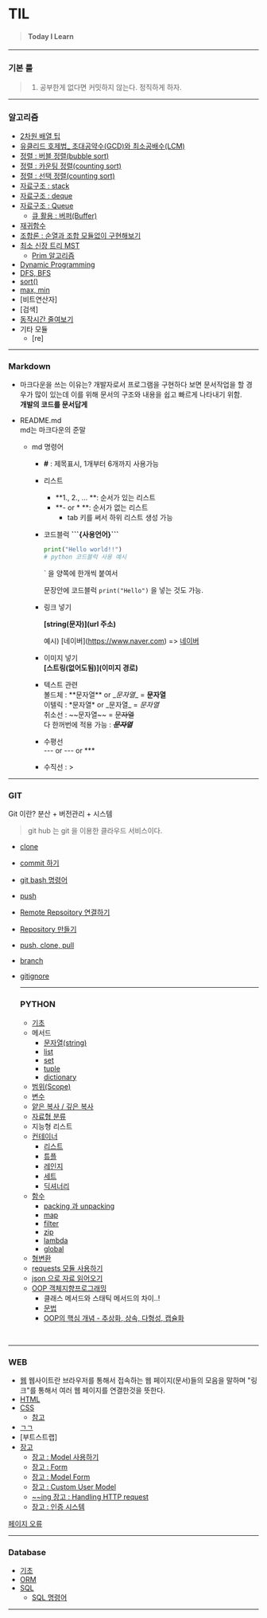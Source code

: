 # TIL

>#### Today I Learn

---
### 기본 룰

> 1. 공부한게 없다면 커밋하지 않는다. 정직하게 하자.

---

### 알고리즘
- [2차원 배열 팁](https://github.com/gobeul/TIL/tree/master/algorithm/two_arr_tip.md)
- [유클리드 호제법_ 초대공약수(GCD)와 최소공배수(LCM)](https://github.com/gobeul/TIL/tree/master/algorithm/euclidean_algorithm.md)
- [정렬 : 버블 정렬(bubble sort)](https://github.com/gobeul/TIL/tree/master/algorithm/bubble_sort.md)
- [정렬 : 카운팅 정렬(counting sort)](https://github.com/gobeul/TIL/tree/master/algorithm/counting_sort.md)
- [정렬 : 선택 정렬(counting sort)](https://github.com/gobeul/TIL/tree/master/algorithm/selection_sort.md)
- [자료구조 : stack](https://github.com/gobeul/TIL/tree/master/algorithm/stack.md)
- [자료구조 : deque](https://github.com/gobeul/TIL/tree/master/algorithm/deque.md)
- [자료구조 : Queue](https://github.com/gobeul/TIL/tree/master/algorithm/queue.md)
  - [큐 활용 : 버퍼(Buffer)](https://github.com/gobeul/TIL/tree/master/algorithm/buffer.md)
- [재귀함수](https://github.com/gobeul/TIL/tree/master/algorithm/recursive_call.md)
- [조합론 : 순열과 조합 모듈없이 구현해보기](https://github.com/gobeul/TIL/tree/master/algorithm/permutation_&_combination.md)
- [최소 신장 트리 MST](https://github.com/gobeul/TIL/tree/master/algorithm/mst.md)
  - [Prim 알고리즘](https://github.com/gobeul/TIL/tree/master/algorithm/prim.md)
- [Dynamic Programming](https://github.com/gobeul/TIL/tree/master/algorithm/dynamic_programming.md)
- [DFS, BFS](https://github.com/gobeul/TIL/tree/master/algorithm/dfs_bfs.md)
- [sort()](https://github.com/gobeul/TIL/tree/master/algorithm/sort.md)
- [max, min](https://github.com/gobeul/TIL/tree/master/algorithm/maxmin.md)
- [비트연산자]
- [검색]
- [동작시간 줄여보기](https://github.com/gobeul/TIL/tree/master/algorithm/operating_time_reduce.md)
- 기타 모듈
  - [re] 

---

### Markdown

- 마크다운을 쓰는 이유는?
  개발자로서 프로그램을 구현하다 보면 문서작업을 할 경우가 많이 있는데 이를 위해 문서의 구조와 내용을 쉽고 빠르게 나타내기 위함.<br>
  **개발의 코드를 문서답게**
  
- README.md<br>
  md는 마크다운의 준말
  
  - md 명령어
    - **#** : 제목표시, 1개부터 6개까지 사용가능
    
    - 리스트
  
      - **1., 2., ... **: 순서가 있는 리스트
      - **- or * **: 순서가 없는 리스트
        - tab 키를 써서 하위 리스트 생성 가능
    
    - 코드블럭
      **\```{사용언어}```**
    
      ```python
      print("Hello world!!")
      # python 코드블럭 사용 예시 
      ```
    
      ` 을 양쪽에 한개씩 붙여서 
    
       문장안에 코드블럭 `print("Hello")` 을 넣는 것도 가능.
    
    - 링크 넣기
      
      **\[string(문자)](url 주소)**
    
      예시)  \[네이버](https://www.naver.com) => [네이버](https://www.naver.com)
      
    - 이미지 넣기<br>
      **\[스트링(없어도됨)](이미지 경로)**
      
    - 텍스트 관련<br>
      볼드체 : \*\*문자열** or \__문자열__ =  **문자열**<br>
      이텔릭 : \*문자열\* or \_문자열\_ = *문자열*<br>
      취소선 : \~~문자열~~ = ~~문자열~~<br>
      다 한꺼번에 적용 가능 : *__~~문자열~~__*
      
    - 수평선<br>
      --- or --- or ***
      
    - 수직선 : >
    

---

### GIT
Git 이란? 분산 + 버전관리 + 시스템<br>
> git hub 는 git 을 이용한 클라우드 서비스이다.

- [clone](https://github.com/gobeul/TIL/tree/master/GIT/clone.md)
- [commit 하기](https://github.com/gobeul/TIL/tree/master/GIT/commit.md)
- [git bash 명령어](https://github.com/gobeul/TIL/tree/master/GIT/git_bash_cmd.md)
- [push](https://github.com/gobeul/TIL/tree/master/GIT/push.md)
- [Remote Repsoitory 연결하기](https://github.com/gobeul/TIL/tree/master/GIT/conect_remote_Repo.md)
- [Repository 만들기](https://github.com/gobeul/TIL/tree/master/GIT/creat_Repo.md)
- [push, clone, pull](https://github.com/gobeul/TIL/tree/master/GIT/git_push_clone_pull.md)
- [branch](https://github.com/gobeul/TIL/tree/master/GIT/branch.md)
- [gitignore](https://github.com/gobeul/TIL/tree/master/GIT/gitignore.md)

  ---
  ### PYTHON
  - [기초](https://github.com/gobeul/TIL/tree/master/Python/basics.md)
  - 메서드
    - [문자열(string)](https://github.com/gobeul/TIL/tree/master/Python/method_string.md)
    - [list](https://github.com/gobeul/TIL/tree/master/Python/method_list.md)
    - [set](https://github.com/gobeul/TIL/tree/master/Python/method_set.md)
    - [tuple](https://github.com/gobeul/TIL/tree/master/Python/method_tuple.md)
    - [dictionary](https://github.com/gobeul/TIL/tree/master/Python/method_dictionary.md)
  - [범위(Scope)](https://github.com/gobeul/TIL/tree/master/Python/Scope.md)
  - [변수](https://github.com/gobeul/TIL/tree/master/Python/variable.md)
  - [얕은 복사 / 깊은 복사](https://github.com/gobeul/TIL/tree/master/Python/python_copy.md)
  - [자료형 분류](https://github.com/gobeul/TIL/tree/master/Python/datatype_classification.md)
  - 지능형 리스트
  - [컨테이너](https://github.com/gobeul/TIL/tree/master/Python/container.md)
    - [리스트](https://github.com/gobeul/TIL/tree/master/Python/container_list.md)
    - [튜플](https://github.com/gobeul/TIL/tree/master/Python/container_tuple.md)
    - [레인지](https://github.com/gobeul/TIL/tree/master/Python/container_range.md)
    - [세트](https://github.com/gobeul/TIL/tree/master/Python/container_set.md)
    - [딕셔너리](https://github.com/gobeul/TIL/tree/master/Python/container_dictionary.md)
  - [함수](https://github.com/gobeul/TIL/tree/master/Python/function.md)
    - [packing 과 unpacking](https://github.com/gobeul/TIL/tree/master/Python/function_packing.md)
    - [map](https://github.com/gobeul/TIL/tree/master/Python/function_map.md)
    - [filter](https://github.com/gobeul/TIL/tree/master/Python/function_filter.md)
    - [zip](https://github.com/gobeul/TIL/tree/master/Python/function_zip.md)
    - [lambda](https://github.com/gobeul/TIL/tree/master/Python/function_lambda.md)
    - [global](https://github.com/gobeul/TIL/tree/master/Python/function_global.md)
  - [형변환](https://github.com/gobeul/TIL/tree/master/Python/typecasting.md)
  - [requests 모듈 사용하기](https://github.com/gobeul/TIL/tree/master/Python/module_requests.md)
  - [json 으로 자료 읽어오기](https://github.com/gobeul/TIL/tree/master/Python/module_json.md)
  - [OOP 객체지향프로그래밍](https://github.com/gobeul/TIL/tree/master/Python/python_oop.md)
    - 클래스 메서드와 스태틱 메서드의 차이..!
    - [문법](https://github.com/gobeul/TIL/tree/master/Python/python_oop_grammar.md)
    - [OOP의 핵심 개념 - 추상화, 상속, 다형성, 캡슐화](https://github.com/gobeul/TIL/tree/master/Python/python_oop_core.md)
  
<br>

---
### WEB
- [웹](https://github.com/gobeul/TIL/tree/master/WEB/web.md)
웹사이트란 브라우저를 통해서 접속하는 웹 페이지(문서)들의 모음을 말하며 "링크"를 통해서 여러 웹 페이지를 연결한것을 뜻한다.
- [HTML](https://github.com/gobeul/TIL/tree/master/WEB/HTML.md)
- [CSS](https://github.com/gobeul/TIL/tree/master/WEB/CSS.md)
  - [참고](https://github.com/gobeul/TIL/tree/master/WEB/CSS_refer.md)
- [ㄱㄱ](https://github.com/gobeul/TIL/tree/master/WEB/ㄱㄱ.md)
- [부트스트랩]
- [장고](https://github.com/gobeul/TIL/tree/master/WEB/django.md)
  - [장고 : Model 사용하기](https://github.com/gobeul/TIL/tree/master/WEB/django_model.md)
  - [장고 : Form](https://github.com/gobeul/TIL/tree/master/WEB/django_form.md)
  - [장고 : Model Form](https://github.com/gobeul/TIL/tree/master/WEB/django_modelform.md)
  - [장고 : Custom User Model](https://github.com/gobeul/TIL/tree/master/WEB/django_custom_user_model.md)
  - [~~ing 장고 : Handling HTTP request](https://github.com/gobeul/TIL/tree/master/WEB/django_handling_http_req.md)
  - [장고 : 인증 시스템](https://github.com/gobeul/TIL/tree/master/WEB/django_duthentication_system.md)


[페이지 오류](https://github.com/gobeul/TIL/tree/master/WEB/page_error.md)

---
### Database
- [기초](https://github.com/gobeul/TIL/tree/master/database/base.md)
- [ORM](https://github.com/gobeul/TIL/tree/master/database/orm.md)
- [SQL](https://github.com/gobeul/TIL/tree/master/database/sql.md)
  - [SQL 명령어](https://github.com/gobeul/TIL/tree/master/database/sql_command.md)
---